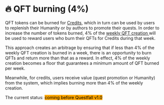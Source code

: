 # 🔥 QFT burning (4%)

QFT tokens can be burned for [Credits](../assets/credits-off-chain.md), which in turn can be used by users to replenish their Humanity or by authors to promote their quests. In order to increase the number of tokens burned, 4% of the [weekly QFT creation ](../trash-bin/overview.md)will be used to reward users who burn their QFTs for Credits during that week.

This approach creates an arbitrage by ensuring that if less than 4% of the weekly QFT creation is burned in a week, there is an opportunity to burn QFTs and return more than that as a reward. In effect, 4% of the weekly creation becomes a floor that guarantees a minimum amount of QFT burned per week.&#x20;

Meanwhile, for credits, users receive value (quest promotion or Humanity) from the system, which implies burning more than 4% of the weekly creation.





The current status: <mark style="background-color:orange;">coming before Questfall v1.0</mark>&#x20;
